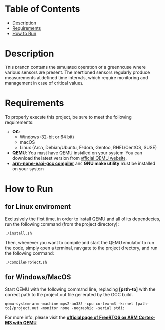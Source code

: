 # Table of Contents
- [Description](#description)
- [Requirements](#requirements)
- [How to Run](#how-to-run)

# Description
This branch contains the simulated operation of a greenhouse where various sensors are present. The mentioned sensors regularly produce measurements at defined time intervals, which require monitoring and management in case of critical values.

# Requirements
To properly execute this project, be sure to meet the following requirements:
- **OS**:
    - Windows (32-bit or 64 bit)
    - macOS
    - Linux (Arch, Debian/Ubuntu, Fedora, Gentoo, RHEL/CentOS, SUSE)
- **QEMU**: You must have QEMU installed on your system. You can download the latest version from [official QEMU website](https://www.qemu.org/download/).
- [**arm-none-eabi-gcc compiler**](https://developer.arm.com/downloads/-/gnu-rm) and **GNU make utility** must be installed on your system

# How to Run
## for Linux enviroment
Exclusively the first time, in order to install QEMU and all of its dependecies, run the following command (from the project directory):
```shell
./install.sh
```

Then, whenever you want to compile and start the QEMU emulator to run the code, simply open a terminal, navigate to the project directory, and run the following command:
```shell
./compileProject.sh
```

## for Windows/MacOS
Start QEMU with the following command line, replacing **[path-to]** with the correct path to the project.out file generated by the GCC build.
```shell
qemu-system-arm -machine mps2-an385 -cpu cortex-m3 -kernel [path-to]/project.out -monitor none -nographic -serial stdio
```

For more info, please visit the [**official page of FreeRTOS on ARM Cortex-M3 with QEMU**](https://www.freertos.org/freertos-on-qemu-mps2-an385-model.html)
